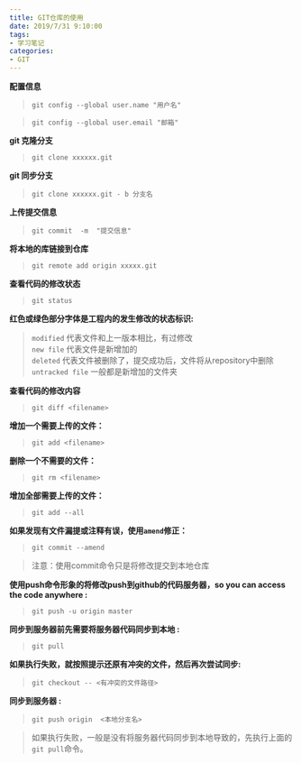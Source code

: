 ```yaml
---
title: GIT仓库的使用
date: 2019/7/31 9:10:00
tags: 
- 学习笔记
categories: 
- GIT
---
```



**配置信息**

 > `git config --global user.name "用户名"`

 > `git config --global user.email "邮箱"`


**git 克隆分支**

 > `git clone xxxxxx.git`


**git 同步分支**

 > `git clone xxxxxx.git - b 分支名`

**上传提交信息**

 > `git commit  -m  "提交信息"`


**将本地的库链接到仓库**

 > `git remote add origin xxxxx.git`

**查看代码的修改状态**

 > `git status`


**红色或绿色部分字体是工程内的发生修改的状态标识:**

 >    `modified` 代表文件和上一版本相比，有过修改  
 >    `new file`  代表文件是新增加的  
 >   `deleted`   代表文件被删除了，提交成功后，文件将从repository中删除  
 >    `untracked file` 一般都是新增加的文件夹

**查看代码的修改内容**

 > `git diff <filename>`

**增加一个需要上传的文件：**

 >  `git add <filename>`

**删除一个不需要的文件：**

 > `git rm <filename>`


**增加全部需要上传的文件：**

 > `git add --all`

**如果发现有文件漏提或注释有误，使用`amend`修正：**

 > `git commit --amend`

 >  注意：使用commit命令只是将修改提交到本地仓库

**使用push命令形象的将修改push到github的代码服务器，so you can access the code anywhere :**

 > `git push -u origin master`

**同步到服务器前先需要将服务器代码同步到本地 :**

 >  `git pull`

**如果执行失败，就按照提示还原有冲突的文件，然后再次尝试同步:**

 > `git checkout -- <有冲突的文件路径>`

**同步到服务器 :**

 > `git push origin  <本地分支名>`

 > 如果执行失败，一般是没有将服务器代码同步到本地导致的，先执行上面的`git pull`命令。
